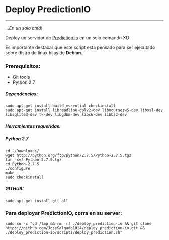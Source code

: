 # Deploy PredictionIO 
---
*...En un solo cmd!*

Deploy un servidor de [Prediction.io](http://predictionio.incubator.apache.org/) en un solo comando XD

Es importante destacar que este script esta pensado para ser ejecutado sobre distro de linux hijas de **Debian**...

### Prerequisitos:

+ Git tools
+ Python 2.7

##### Dependencias:

	sudo apt-get install build-essential checkinstall
	sudo apt-get install libreadline-gplv2-dev libncursesw5-dev libssl-dev libsqlite3-dev tk-dev libgdbm-dev libc6-dev libbz2-dev
	
##### Herramientas requeridas:

##### Python 2.7
	cd ~/Downloads/
	wget http://python.org/ftp/python/2.7.5/Python-2.7.5.tgz
	tar -xvf Python-2.7.5.tgz
	cd Python-2.7.5
	./configure
	make
	sudo checkinstall

##### GITHUB:
	
	sudo apt-get install git-all

### Para deployar PredictionIO, corra en su server:

	sudo su -c "cd /tmp && rm -rf ./deploy_prediction-io && git clone https://github.com/JoseSalgado1024/deploy_prediction-io.git && ./deploy_prediction-io/scripts/deploy_prediction.sh" 

